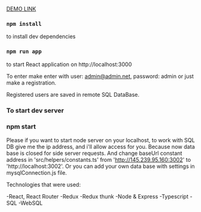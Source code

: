 [DEMO LINK](http://145.239.95.160:3002/#/)

### `npm install`

to install dev dependencies

### `npm run app`

to start React application on http://localhost:3000

To enter make enter with user: admin@admin.net, password: admin or just make a registration.

Registered users are saved in remote SQL DataBase.

### To start dev server
### npm start

Please if you want to start node server on your localhost, to work with SQL DB give me the ip address, and i'll allow access for you. Because now data base is closed for side server 
requests. And change baseUrl constant address in 'src/helpers/constants.ts' from 'http://145.239.95.160:3002' to 'http://localhost:3002'. Or you can add your own data base with settings in mysqlConnection.js file.

Technologies that were used:

-React, React Router
-Redux
-Redux thunk
-Node & Express
-Typescript
-SQL
-WebSQL

